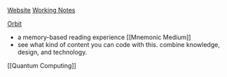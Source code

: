 [Website](https://andymatuschak.org/)
[Working Notes](https://notes.andymatuschak.org/About_these_notes?stackedNotes=zUw5PuD8op9oq8kHvni6sug6eRTNtR9Wqma)

[Orbit](https://withorbit.com/)
- a memory-based reading experience [[Mnemonic Medium]]
- see what kind of content you can code with this. combine knowledge, design, and technology.

[[Quantum Computing]]